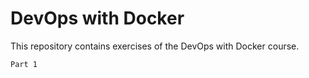 # DevOps with Docker

This repository contains exercises of the DevOps with Docker course.

```
Part 1
```

